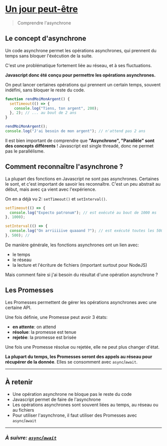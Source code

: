 # [Un jour peut-être](https://developer.mozilla.org/fr/docs/Web/API/Fetch_API)

> Comprendre l'asynchrone

## Le concept d'asynchrone

Un code asynchrone permet les opérations asynchrones, qui prennent du temps sans
bloquer l'éxécution de la suite.

C'est une problématique fortement liée au réseau, et à ses fluctuations.

**Javascript donc été conçu pour permettre les opérations asynchrones.**

On peut lancer certaines opérations qui prennent un certain temps, souvent
indéfini, sans bloquer le reste du code.

```js
function rendMoiMonArgent() {
  setTimeout(() => {
    console.log("Tiens, ton argent", 200);
  }, 2); // ... au bout de 2 ans
}

rendMoiMonArgent();
console.log("J'ai besoin de mon argent"); // n'attend pas 2 ans
```

Il est bien important de comprendre que **"Asynchrone", "Parallèle" sont des
concepts différents** ! Javascript est single threadé, donc ne permet pas le
parallélisme.

## Comment reconnaître l'asynchrone ?

La plupart des fonctions en Javascript ne sont pas asynchrones. Certaines le sont, et c'est important de savoir les reconnaître. C'est un peu abstrait au début, mais avec ça vient avec l'expérience.

On en a déjà vu 2: `setTimeout()` et `setInterval()`.

```js
setTimeout(() => {
  console.log("Expecto patronum"); // est exécuté au bout de 1000 ms
}, 1000);

setInterval(() => {
  console.log("On arriiiiive quaaand ?"); // est exécuté toutes les 500 ms
}, 500); //
```

De manière générale, les fonctions asynchrones ont un lien avec:
- le temps
- le réseau
- la lecture et l'écriture de fichiers (important surtout pour NodeJS)

Mais comment faire si j'ai besoin du résultat d'une opération asynchrone ?

## Les Promesses

Les Promesses permettent de gérer les opérations asynchrones avec une certaine API.

Une fois définie, une Promesse peut avoir 3 états:

- **en attente**: on attend
- **résolue**: la promesse est tenue
- **rejetée**: la promesse est brisée

Une fois une Promesse résolue ou rejetée, elle ne peut plus changer d'état.

**La plupart du temps, les Promesses seront des appels au réseau pour récupérer de la donnée**. Elles se consomment avec `async`/`await`.

---

## À retenir

- Une opération asynchrone ne bloque pas le reste du code
- Javascript permet de faire de l'asynchrone
- Les opérations asynchrones sont souvent liées au temps, au réseau ou au fichiers
- Pour utiliser l'asynchrone, il faut utiliser des Promesses avec `async`/`await`

---

### _À suivre: [`async`/`await`](./4-1_async_await.md)_
